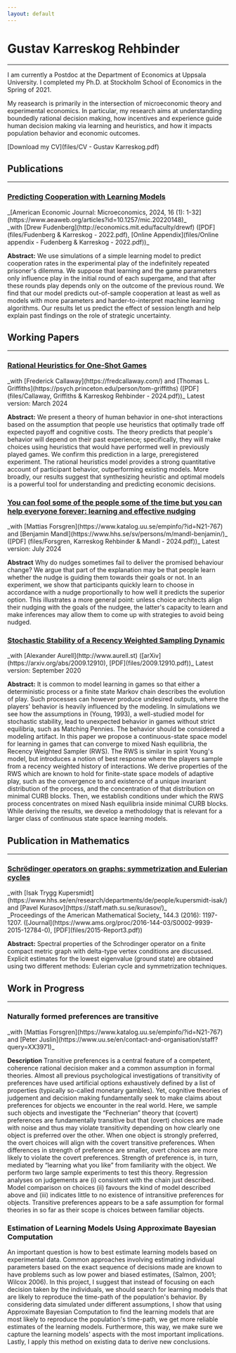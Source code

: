 ```yaml
---
layout: default
---
```


<!-- # Welcom to my web page -->
# Gustav Karreskog Rehbinder
<!-- ## About Me  -->
* * *

I am currently a Postdoc at the Department of Economics at Uppsala University. I completed my Ph.D. at Stockholm School of Economics in the Spring of 2021.

My reasearch is primarily in the intersection of microeconomic theory and experimental economics. In particular, my research aims at understanding boundedly rational decision making, how incentives and experience guide human decision making via learning and heuristics, and how it impacts population behavior and economic outcomes.

[Download my CV](files/CV - Gustav Karreskog.pdf)

## Publications 
* * *
<h3 class="paper-title"><a href="files/Fudenberg & Karreskog - 2022.pdf">Predicting Cooperation with Learning Models</a></h3>
_[American Economic Journal: Microeconomics, 2024, 16 (1): 1-32](https://www.aeaweb.org/articles?id=10.1257/mic.20220148)_<br>
_with [Drew Fudenberg](http://economics.mit.edu/faculty/drewf) ([PDF](files/Fudenberg & Karreskog - 2022.pdf), [Online Appendix](files/Online appendix - Fudenberg & Karreskog - 2022.pdf))_ 

**Abstract:**
We use simulations of a simple learning model to predict cooperation rates in the experimental play of the indefinitely repeated prisoner's dilemma.  We suppose that learning and the game parameters only influence play in the initial round of each supergame, and that after these rounds play depends only on the outcome of the previous round.  We find that our model predicts out-of-sample cooperation at least as well as models with more parameters  and harder-to-interpret  machine learning algorithms.  Our results let us predict the effect of  session length and help explain  past findings on the role of strategic uncertainty. 


## Working Papers
* * *
<h3 class="paper-title"><a href="files/Callaway, Griffiths & Karreskog Rehbinder - 2024.pdf">Rational Heuristics for One-Shot Games </a></h3>
_with [Frederick Callaway](https://fredcallaway.com/) and [Thomas L. Griffiths](https://psych.princeton.edu/person/tom-griffiths) ([PDF](files/Callaway, Griffiths & Karreskog Rehbinder - 2024.pdf))_ Latest version: March 2024

**Abstract:**
We present a theory of human behavior in one-shot interactions based on the assumption that people use heuristics that optimally trade off expected payoff and cognitive costs. The theory predicts that people's behavior will depend on their past experience; specifically, they will make choices using heuristics that would have performed well in previously played games. We confirm this prediction in a large, preregistered experiment. The rational heuristics model provides a strong quantitative account of participant behavior, outperforming existing models. More broadly, our results suggest that synthesizing heuristic and optimal models is a powerful tool for understanding and predicting economic decisions.
<div class="distance"></div>

<h3 class="paper-title"><a href="files/Forsgren, Karreskog Rehbinder & Mandl - 2024.pdf">You can fool some of the people some of the time but you can help everyone forever: learning and effective nudging</a></h3>
_with [Mattias Forsgren](https://www.katalog.uu.se/empinfo/?id=N21-767) and [Benjamin Mandl](https://www.hhs.se/sv/persons/m/mandl-benjamin/)_ ([PDF] (files/Forsgren, Karreskog Rehbinder & Mandl - 2024.pdf))_ Latest version: July 2024

**Abstract**
Why do nudges sometimes fail to deliver the promised behaviour change? We argue that part of the explanation may be that people learn whether the nudge is guiding them towards their goals or not. In an experiment, we show that participants quickly learn to choose in accordance with a nudge proportionally to how well it predicts the superior option. This illustrates a more general point: unless choice architects align their nudging with the goals of the nudgee, the latter's capacity to learn and make inferences may allow them to come up with strategies to avoid being nudged.


<h3 class="paper-title"><a href="https://arxiv.org/abs/2009.12910">Stochastic Stability of a Recency Weighted Sampling Dynamic</a></h3>
_with [Alexander Aurell](http://www.aurell.st) ([arXiv](https://arxiv.org/abs/2009.12910), [PDF](files/2009.12910.pdf))_ Latest version: September 2020

**Abstract:**
It is common to model learning in games so that either a deterministic process or a finite state Markov chain describes the evolution of play. Such processes can however produce undesired outputs, where the players' behavior is heavily influenced by the modeling. In simulations we see how the assumptions in (Young, 1993), a well-studied model for stochastic stability, lead to unexpected behavior in games without strict equilibria, such as Matching Pennies. The behavior should be considered a modeling artifact. In this paper we propose a continuous-state space model for learning in games that can converge to mixed Nash equilibria, the Recency Weighted Sampler (RWS). The RWS is similar in spirit Young's model, but introduces a notion of best response where the players sample from a recency weighted history of interactions. We derive properties of the RWS which are known to hold for finite-state space models of adaptive play, such as the convergence to and existence of a unique invariant distribution of the process, and the concentration of that distribution on minimal CURB blocks. Then, we establish conditions under which the RWS process concentrates on mixed Nash equilibria inside minimal CURB blocks. While deriving the results, we develop a methodology that is relevant for a larger class of continuous state space learning models.

## Publication in Mathematics
* * *
<h3 class="paper-title"><a href="https://www.ams.org/proc/2016-144-03/S0002-9939-2015-12784-0/">Schrödinger operators on graphs: symmetrization and Eulerian cycles</a></h3>
_with [Isak Trygg Kupersmidt](https://www.hhs.se/en/research/departments/de/people/kupersmidt-isak/) and [Pavel Kurasov](https://staff.math.su.se/kurasov/)_<br>
_Proceedings of the American Mathematical Society_ 144.3 (2016): 1197-1207. ([Journal](https://www.ams.org/proc/2016-144-03/S0002-9939-2015-12784-0), [PDF](files/2015-Report3.pdf))

**Abstract:**
Spectral properties of the Schrodinger operator on a finite compact metric graph with delta-type vertex conditions are discussed. Explicit estimates for the lowest eigenvalue (ground state) are obtained using two different methods: Eulerian cycle and symmetrization techniques.


## Work in Progress
* * *
<h3 class="paper-title">Naturally formed preferences are transitive</h3>
_with [Mattias Forsgren](https://www.katalog.uu.se/empinfo/?id=N21-767) and [Peter Juslin](https://www.uu.se/en/contact-and-organisation/staff?query=XX3971)_

**Description**
Transitive preferences is a central feature of a competent, coherence rational decision maker and a common assumption in formal theories. Almost all previous psychological investigations of transitivity of preferences have used artificial options exhaustively defined by a list of properties (typically so-called monetary gambles). Yet, cognitive theories of judgement and decision making fundamentally seek to make claims about preferences for objects we encounter in the real world. Here, we sample such objects and investigate the “Fechnerian” theory that (covert) preferences are fundamentally transitive but that (overt) choices are made with noise and thus may violate transitivity depending on how clearly one object is preferred over the other. When one object is strongly preferred, the overt choices will align with the covert transitive preferences. When differences in strength of preference are smaller, overt choices are more likely to violate the covert preferences. Strength of preference is, in turn, mediated by “learning what you like” from familiarity with the object. We perform two large sample experiments to test this theory. Regression analyses on judgements are (i) consistent with the chain just described. Model comparison on choices (ii) favours the kind of model described above and (iii) indicates little to no existence of intransitive preferences for objects. Transitive preferences appears to be a safe assumption for formal theories in so far as their scope is choices between familiar objects.


<h3 class="paper-title"> Estimation of Learning Models Using Approximate Bayesian Computation</h3>
An important question is how to best estimate learning models based on experimental data. Common approaches involving estimating individual parameters based on the exact sequence of decisions made are known to have problems such as low power and biased estimates, (Salmon, 2001; Wilcox 2006). In this project, I suggest that instead of focusing on each decision taken by the individuals, we should search for learning models that are likely to reproduce the time-path of the population's behavior. By considering data simulated under different assumptions, I show that using Approximate Bayesian Computation to find the learning models that are most likely to reproduce the population's time-path, we get more reliable estimates of the learning models. Furthermore, this way, we make sure we capture the learning models' aspects with the most important implications. Lastly, I apply this method on existing data to derive new conclusions.
